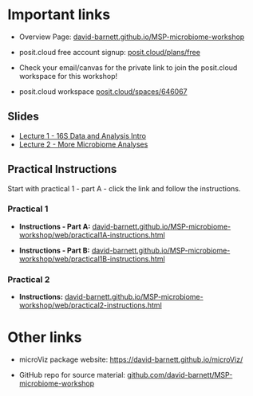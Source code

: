 # Important links

-   Overview Page: [david-barnett.github.io/MSP-microbiome-workshop](https://david-barnett.github.io/MSP-microbiome-workshop)

-   posit.cloud free account signup: [posit.cloud/plans/free](https://posit.cloud/plans/free)

-   Check your email/canvas for the private link to join the posit.cloud workspace for this workshop!

-   posit.cloud workspace [posit.cloud/spaces/646067](https://posit.cloud/spaces/646067)

## Slides

-   [Lecture 1 - 16S Data and Analysis Intro](https://docs.google.com/presentation/d/1eZG2vYeadTw0OY17EH1vMwn6DpVifBB1mVCLPcVFcpU/edit?usp=sharing)
-   [Lecture 2 - More Microbiome Analyses](https://docs.google.com/presentation/d/11BjGzp1iB0-d7zd2j1c6vgggLSXgqjXIC3Npo61ofsA/edit?usp=sharing)

## Practical Instructions

Start with practical 1 - part A - click the link and follow the instructions.

### Practical 1

-   **Instructions - Part A:** [david-barnett.github.io/MSP-microbiome-workshop/web/practical1A-instructions.html](https://david-barnett.github.io/MSP-microbiome-workshop/web/practical1A-instructions.html)

-   **Instructions - Part B:** [david-barnett.github.io/MSP-microbiome-workshop/web/practical1B-instructions.html](https://david-barnett.github.io/MSP-microbiome-workshop/web/practical1B-instructions.html)

### Practical 2

-   **Instructions:** [david-barnett.github.io/MSP-microbiome-workshop/web/practical2-instructions.html](https://david-barnett.github.io/MSP-microbiome-workshop/web/practical2-instructions.html)

# Other links

-   microViz package website: <https://david-barnett.github.io/microViz/>

-   GitHub repo for source material: [github.com/david-barnett/MSP-microbiome-workshop](https://github.com/david-barnett/MSP-microbiome-workshop)
